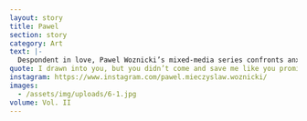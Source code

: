```yaml
---
layout: story
title: Pawel
section: story
category: Art
text: |-
  Despondent in love, Pawel Woznicki’s mixed-media series confronts anxieties of vulnerability through a deeply personal, finite perspective. Vigorous strokes of black and red crayon layered upon intimate photographs convey intense emotions and ask: what do we owe one another? 
quote: I drawn into you, but you didn’t come and save me like you promise me before.
instagram: https://www.instagram.com/pawel.mieczyslaw.woznicki/
images:
  - /assets/img/uploads/6-1.jpg
volume: Vol. II
---
```

